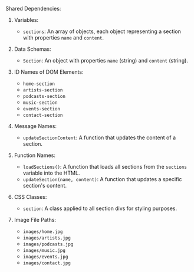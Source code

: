 Shared Dependencies:

1. Variables: 
   - `sections`: An array of objects, each object representing a section with properties `name` and `content`.

2. Data Schemas: 
   - `Section`: An object with properties `name` (string) and `content` (string).

3. ID Names of DOM Elements: 
   - `home-section`
   - `artists-section`
   - `podcasts-section`
   - `music-section`
   - `events-section`
   - `contact-section`

4. Message Names: 
   - `updateSectionContent`: A function that updates the content of a section.

5. Function Names: 
   - `loadSections()`: A function that loads all sections from the `sections` variable into the HTML.
   - `updateSection(name, content)`: A function that updates a specific section's content.

6. CSS Classes: 
   - `section`: A class applied to all section divs for styling purposes.

7. Image File Paths: 
   - `images/home.jpg`
   - `images/artists.jpg`
   - `images/podcasts.jpg`
   - `images/music.jpg`
   - `images/events.jpg`
   - `images/contact.jpg`